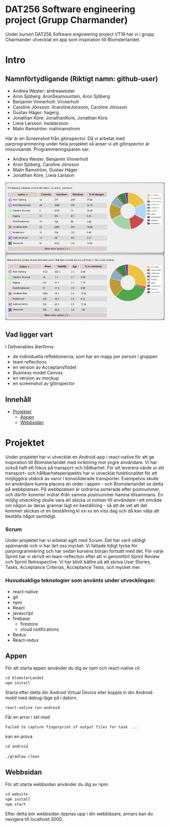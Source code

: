 ﻿# DAT256 Software engineering project (Grupp Charmander)
Under kursen DAT256 Software engineering project VT19 har vi i grupp Charmander utvecklat en app som inspiration till Blomsterlandet.

# Intro
## Namnförtydligande (Riktigt namn: github-user)
* Andrea Wester: andreawester
* Aron Sjöberg: AronSeamountain, Aron Sjöberg
* Benjamin Vinnerholt: Vinnerholt
* Caroline Jönsson: ilcarolineJonsson, Caroline Jönsson
* Gustav Häger: hagerg
* Jonathan Köre: JonathanKore, Jonathan Köre
* Liwia Larsson: liwialarsson
* Malin Ramström: malinramstrom

Här är en Screenshot från gitinspector. Då vi arbetat med parprogrammering under hela projektet så anser vi att gitinspector är missvisande.
Programmeringsparen var:
* Andrea Wester, Benjamin Vinnerholt
* Aron Sjöberg, Caroline Jönsson
* Malin Ramström, Gustav Häger
* Jonathan Köre, Liwia Larsson

![An image of the gitinspector for the project](https://github.com/Vinnerholt/Charmander/blob/master/Deliverables/gitinspector%20Charmander.png)

## Vad ligger vart
I Deliverables återfinns:
* de individuella reflektionerna, som har en mapp per person i gruppen
* team reflections
* en version av Acceptansflödet
* Business model Canvas
* en version av mockup
* en screenshot av gitinspector

## Innehåll
* [Projektet](#projektet)
  * [Appen](#appen)
  * [Webbsidan](#webbsidan)
  
# Projektet
 Under projektet har vi utvecklat en Android-app i react-native för att ge inspiration till Blomsterlandet med inriktning mot yngre användare. Vi har också haft ett fokus på transport och hållbarhet.
 För att leverera värde ur ett transport- och hållbarhetsperspektiv har vi utvecklat funktionalitet för att möjliggöra utskick av varor i konsoliderade transporter.
 Exempelvis skulle en användare kunna placera en order i appen - och Blomsterlandet se detta på webbplatsen. På webbplatsen är ordrarna sorterade efter postnummer, och därför kommer ordrar ifrån samma postnummer hamna tillsammans. En möjlig utveckling skulle vara att skicka ut notiser till användare i ett område om någon av deras grannar lagt en beställning - så att de vet att det kommer skickas ut en beställning kl xx-xx en viss dag och då kan välja att beställa något samtidigt.
 
 ### Scrum
 Under projektet har vi arbetat agilt med Scrum. Det har varit väldigt spännande och vi har lärt oss mycket. Vi fattade tidigt tycke för parprogrammering och har sedan kursens början fortsatt med det. För varje Sprint har vi skrivit en team-reflection efter att vi genomfört Sprint Review och Sprint Retrospective. Vi har blivit bättre på att skriva User Stories, Tasks, Acceptance Criterias, Acceptance Tests, och mycket mer.
 ### Huvudsakliga teknologier som använts under utvecklingen:
 * react-native
 * git
 * npm
 * React
 * javascript
 * firebase
   * firestore
   * cloud notifications
 * Redux
 * React-redux
## Appen
För att starta appen använder du dig av npm och react-native cli:
```
cd blomsterLandet
npm install
```
Starta efter detta din Android Virtual Device eller koppla in din Android-mobil med debug-läge på i datorn.
```
react-native run-android
```
Får en error i stil med 
```
Failed to capture fingerprint of output files for task  ...
```
kan en prova 
```
cd android

./gradlew clean
```

## Webbsidan
För att starta webbsidan använder du dig av npm:
```
cd website
npm install
npm start
```
Efter detta bör webbsidan öppnas upp i din webbläsare, annars kan du navigera till localhost:3000.
